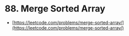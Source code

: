 # 88. Merge Sorted Array

- [https://leetcode.com/problems/merge-sorted-array/](https://leetcode.com/problems/merge-sorted-array/)
